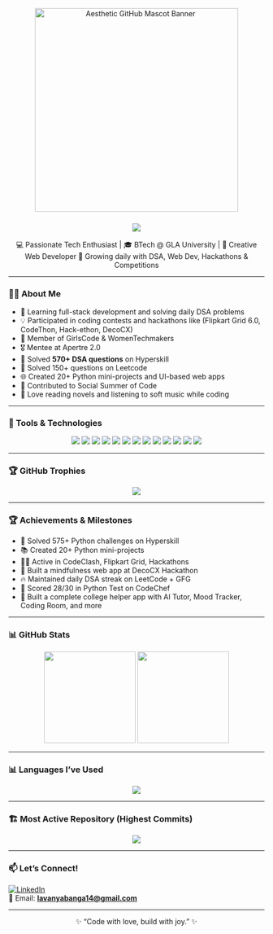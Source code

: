 <!-- 🌟 Aesthetic GitHub Mascot Image at the Top -->
<p align="center">
  <img src="https://i.postimg.cc/9QX9XmGK/github-aesthetic-banner.png" width="400px" alt="Aesthetic GitHub Mascot Banner" />
</p>

<!-- Typing effect for your intro -->
<h3 align="center">
  <img src="https://readme-typing-svg.herokuapp.com?font=Fira+Code&pause=1000&color=F78DB6&width=435&lines=Hello%2C+I+am+Lavanya+Banga!;Aspiring+Software+Developer%F0%9F%92%BB;Loves+Web+Dev+%7C+DSA+%7C+Python" />
</h3>

<!-- Intro paragraph -->
<p align="center">
  💻 Passionate Tech Enthusiast | 🎓 BTech @ GLA University | 🌸 Creative Web Developer  
  🌱 Growing daily with DSA, Web Dev, Hackathons & Competitions
</p>

---

### 👩‍💻 About Me

- 🔭 Learning full-stack development and solving daily DSA problems  
- 💡 Participated in coding contests and hackathons like (Flipkart Grid 6.0, CodeThon, Hack-ethon, DecoCX)  
- 💼 Member of GirlsCode & WomenTechmakers  
- 🎖️ Mentee at Apertre 2.0  
- 🧠 Solved **570+ DSA questions** on Hyperskill  
- 🧠 Solved 150+ questions on Leetcode  
- 🌐 Created 20+ Python mini-projects and UI-based web apps  
- 🌸 Contributed to Social Summer of Code  
- 📖 Love reading novels and listening to soft music while coding  

---

### 🧰 Tools & Technologies

<p align="center">
  <img src="https://img.shields.io/badge/Python-3776AB?style=for-the-badge&logo=python&logoColor=white" />
  <img src="https://img.shields.io/badge/Java-ED8B00?style=for-the-badge&logo=java&logoColor=white" />
  <img src="https://img.shields.io/badge/C-00599C?style=for-the-badge&logo=c%2B%2B&logoColor=white" />
  <img src="https://img.shields.io/badge/HTML5-E34F26?style=for-the-badge&logo=html5&logoColor=white" />
  <img src="https://img.shields.io/badge/CSS3-1572B6?style=for-the-badge&logo=css3&logoColor=white" />
  <img src="https://img.shields.io/badge/JavaScript-F7DF1E?style=for-the-badge&logo=javascript&logoColor=black" />
  <img src="https://img.shields.io/badge/React-61DAFB?style=for-the-badge&logo=react&logoColor=black" />
  <img src="https://img.shields.io/badge/Node.js-339933?style=for-the-badge&logo=nodedotjs&logoColor=white" />
  <img src="https://img.shields.io/badge/Bootstrap-7952B3?style=for-the-badge&logo=bootstrap&logoColor=white" />
  <img src="https://img.shields.io/badge/TailwindCSS-38B2AC?style=for-the-badge&logo=tailwind-css&logoColor=white" />
  <img src="https://img.shields.io/badge/MySQL-00758F?style=for-the-badge&logo=mysql&logoColor=white" />
  <img src="https://img.shields.io/badge/MongoDB-4EA94B?style=for-the-badge&logo=mongodb&logoColor=white" />
  <img src="https://img.shields.io/badge/VSCode-007ACC?style=for-the-badge&logo=visual-studio-code&logoColor=white" />
</p>

---

### 🏆 GitHub Trophies

<p align="center">
  <img src="https://github-profile-trophy.vercel.app/?username=LavanyaBanga&theme=light&no-frame=true&row=1&column=7&margin-w=15&margin-h=15" />
</p>

---

### 🏆 Achievements & Milestones

- 🧩 Solved 575+ Python challenges on Hyperskill  
- 📚 Created 20+ Python mini-projects  
- 👩‍💻 Active in CodeClash, Flipkart Grid, Hackathons  
- 🌸 Built a mindfulness web app at DecoCX Hackathon  
- 🔥 Maintained daily DSA streak on LeetCode + GFG  
- 🧠 Scored 28/30 in Python Test on CodeChef  
- 🧪 Built a complete college helper app with AI Tutor, Mood Tracker, Coding Room, and more  

---

### 📊 GitHub Stats

<p align="center">
  <img src="https://github-readme-stats.vercel.app/api?username=LavanyaBanga&show_icons=true&theme=radical" height="180px"/>
  <img src="https://github-readme-streak-stats.herokuapp.com/?user=LavanyaBanga&theme=radical" height="180px"/>
</p>

---

### 📊 Languages I’ve Used

<p align="center">
  <img src="https://github-readme-stats.vercel.app/api/top-langs/?username=LavanyaBanga&langs_count=10&layout=compact&theme=radical" />
</p>

---

### 🏗️ Most Active Repository (Highest Commits)

<p align="center">
  <img src="https://github-readme-stats.vercel.app/api/pin/?username=LavanyaBanga&repo=DSA-practice-daily&theme=radical" />
</p>

---

### 📫 Let’s Connect!

[![LinkedIn](https://img.shields.io/badge/-LinkedIn-blue?style=flat-square&logo=Linkedin&logoColor=white)](https://www.linkedin.com/in/lavanya-banga/)  
📧 Email: **lavanyabanga14@gmail.com**

---

<p align="center">✨ “Code with love, build with joy.” ✨</p>
